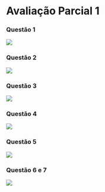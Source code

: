 # Avaliação Parcial 1
### Questão 1
<img src="Questao_1/Questao_1.png">

### Questão 2
<img src="Questao_2/Questao_2.png">

### Questão 3
<img src="Questao_3/Questao_3.png">

### Questão 4
<img src="Questao_4/Questao_4.png">

### Questão 5
<img src="Questao_5/Questao_5.png">

### Questão 6 e 7
<img src="Questao_6_e_7/Questao_6_e_7.png">